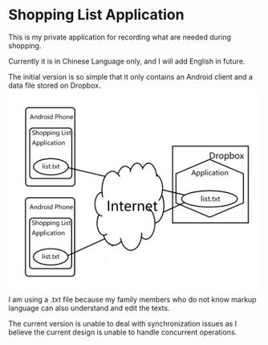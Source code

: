 # Shopping List Application
This is my private application for recording what are needed during shopping.

Currently it is in Chinese Language only, and I will add English in future.

The initial version is so simple that it only contains an Android client and a data file stored on Dropbox.
![image](https://github.com/chengxing1987/Shopping-List/blob/master/Design.png)
I am using a .txt file because my family members who do not know markup language can also understand and edit the texts.

The current version is unable to deal with synchronization issues as I believe the current design is unable to handle concurrent operations.
